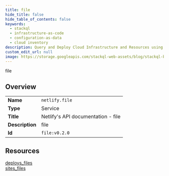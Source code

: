 ```yaml
---
title: file
hide_title: false
hide_table_of_contents: false
keywords:
  - stackql
  - infrastructure-as-code
  - configuration-as-data
  - cloud inventory
description: Query and Deploy Cloud Infrastructure and Resources using SQL
custom_edit_url: null
image: https://storage.googleapis.com/stackql-web-assets/blog/stackql-blog-post-featured-image.png
---
```

file  
    

## Overview
<table><tbody>
<tr><td><b>Name</b></td><td><code>netlify.file</code></td></tr>
<tr><td><b>Type</b></td><td>Service</td></tr>
<tr><td><b>Title</b></td><td>Netlify's API documentation - file</td></tr>
<tr><td><b>Description</b></td><td>file</td></tr>
<tr><td><b>Id</b></td><td><code>file:v0.2.0</code></td></tr>
</tbody></table>

## Resources
<div class="row">
<div class="providerDocColumn">
<a href="/providers/netlify/file/deploys_files/">deploys_files</a><br />
</div>
<div class="providerDocColumn">
<a href="/providers/netlify/file/sites_files/">sites_files</a><br />
</div>
</div>
